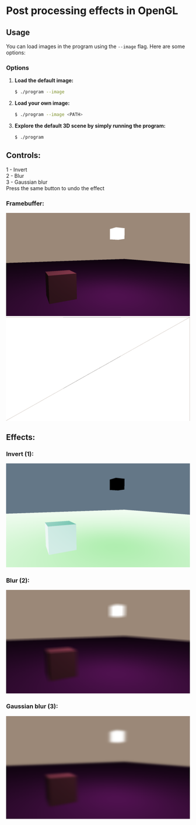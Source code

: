 # Post processing effects in OpenGL
## Usage

You can load images in the program using the `--image` flag. Here are some options:

### Options

1. **Load the default image:**
   ```bash
   $ ./program --image
   ```
2. **Load your own image:**
   ```bash
   $ ./program --image <PATH>
   ```
3. **Explore the default 3D scene by simply running the program:**
   ```bash
   $ ./program
   ```
## Controls:
1 - Invert
<br>
2 - Blur
<br>
3 - Gaussian blur
<br>
Press the same button to undo the effect
### Framebuffer:
![Image 1](images/Image_1.png) 
<br>
![Image 2](images/Image_2.png)
## Effects:
### Invert (1):
![Image 3](images/Image_3.png)
<br>
### Blur (2):
![Image 4](images/Image_4.png)
<br>
### Gaussian blur (3):
![Image 5](images/Image_5.png)
